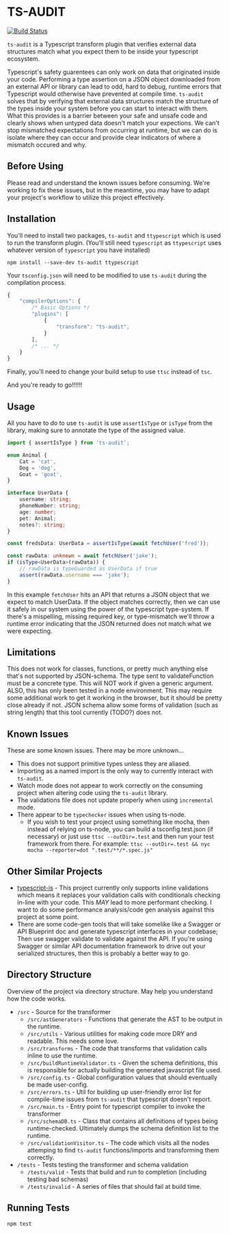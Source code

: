 # TS-AUDIT

[![Build
Status](https://travis-ci.com/jacobgardner/ts-audit.svg?branch=master)](https://travis-ci.com/jacobgardner/ts-audit)

`ts-audit` is a Typescript transform plugin that verifies external data
structures match what you expect them to be inside your typescript ecosystem.

Typescript's safety guarentees can only work on data that originated inside your
code. Performing a type assertion on a JSON object downloaded from an external
API or library can lead to odd, hard to debug, runtime errors that Typescript
would otherwise have prevented at compile time. `ts-audit` solves that by
verifying that external data structures match the structure of the types inside
your system before you can start to interact with them. What this provides is a
barrier between your safe and unsafe code and clearly shows when untyped data
doesn't match your expections. We can't stop mismatched expectations from
occurring at runtime, but we can do is isolate where they can occur and provide
clear indicators of where a mismatch occured and why.

## Before Using

Please read and understand the known issues before consuming. We're working to
fix these issues, but in the meantime, you may have to adapt your project's
workflow to utilize this project effectively.

## Installation

You'll need to install two packages, `ts-audit` and `ttypescript` which is used
to run the transform plugin. (You'll still need `typescript` as `ttypescript`
uses whatever version of `typescript` you have installed)

    npm install --save-dev ts-audit ttypescript

Your `tsconfig.json` will need to be modified to use `ts-audit` during the
compilation process.

```javascript
{
    "compilerOptions": {
        /* Basic Options */
        "plugins": [
            {
                "transform": "ts-audit",
            }
        ],
        /* ... */
    }
}
```

Finally, you'll need to change your build setup to use `ttsc` instead of `tsc`.

And you're ready to go!!!!!!

## Usage

All you have to do to use `ts-audit` is use `assertIsType` or `isType` from the library, making sure to annotate the type of the assigned value.

```typescript
import { assertIsType } from 'ts-audit';

enum Animal {
    Cat = 'cat',
    Dog = 'dog',
    Goat = 'goat',
}

interface UserData {
    username: string;
    phoneNumber: string;
    age: number;
    pet: Animal;
    notes?: string;
}

const fredsData: UserData = assertIsType(await fetchUser('fred'));

const rawData: unknown = await fetchUser('jake');
if (isType<UserData>(rawData)) {
    // rawData is typeGuarded as UserData if true
    assert(rawData.username === 'jake');
}
```

In this example `fetchUser` hits an API that returns a JSON object that we
expect to match UserData. If the object matches correctly, then we can use it
safely in our system using the power of the typescript type-system. If there's
a mispelling, missing required key, or type-mismatch we'll throw a runtime error
indicating that the JSON returned does not match what we were expecting.

## Limitations

This does not work for classes, functions, or pretty much anything else that's
not supported by JSON-schema. The type sent to validateFunction must be a
concrete type. This will NOT work if given a generic argument. ALSO, this has
only been tested in a node environment. This may require some additional work to
get it working in the browser, but it should be pretty close already if not.
JSON schema allow some forms of validation (such as string length) that this
tool currently (TODO?) does not.

## Known Issues

These are some known issues. There may be more unknown...

-   This does not support primitive types unless they are aliased.
-   Importing as a named import is the only way to currently interact with
    `ts-audit`.
-   Watch mode does not appear to work correctly on the consuming project when
    altering code using the `ts-audit` library.
-   The validations file does not update properly when using `incremental` mode.
-   There appear to be `typechecker` issues when using ts-node.
    -   If you wish to test your project using something like mocha, then instead
        of relying on ts-node, you can build a tsconfig.test.json (if necessary) or
        just use `ttsc --outDir=.test` and then run your test framework from there.
        For example: `ttsc --outDir=.test && nyc mocha --reporter=dot ".test/**/*.spec.js"`

## Other Similar Projects

-   [typescript-is](https://github.com/woutervh-/typescript-is) - This project
    currently only supports inline validations which means it replaces your
    validation calls with conditionals checking in-line with your code. This
    _MAY_ lead to more performant checking. I want to do some performance
    analysis/code gen analysis against this project at some point.
-   There are some code-gen tools that will take somelike like a Swagger or API
    Blueprint doc and generate typescript interfaces in your codebase; Then use
    swagger validate to validate against the API. If you're using Swagger or
    similar API documentation framework to drive out your serialized structures,
    then this is probably a better way to go.

## Directory Structure

Overview of the project via directory structure. May help you understand how
the code works.

-   `/src` - Source for the transformer
    -   `/src/astGenerators` - Functions that generate the AST to be output in the runtime.
    -   `/src/utils` - Various utilities for making code more DRY and readable. This needs some love.
    -   `/src/transforms` - The code that transforms that validation calls inline to use the runtime.
    -   `/src/buildRuntimeValidator.ts` - Given the schema definitions, this is responsible
        for actually building the generated javascript file used.
    -   `/src/config.ts` - Global configuration values that should eventually be made user-config.
    -   `/src/errors.ts` - Util for building up user-friendly error list for compile-time issues
        from `ts-audit` that typescript doesn't report.
    -   `/src/main.ts` - Entry point for typescript compiler to invoke the transformer
    -   `/src/schemaDB.ts` - Class that contains all definitions of types being runtime-checked.
        Ultimately dumps the schema definition list to the runtime.
    -   `/src/validationVisitor.ts` - The code which visits all the nodes
        attemping to find `ts-audit` functions/imports and transforming them correctly.
-   `/tests` - Tests testing the transformer and schema validation
    -   `/tests/valid` - Tests that build and run to completion (including testing bad schemas)
    -   `/tests/invalid` - A series of files that should fail at build time.

## Running Tests

    npm test

